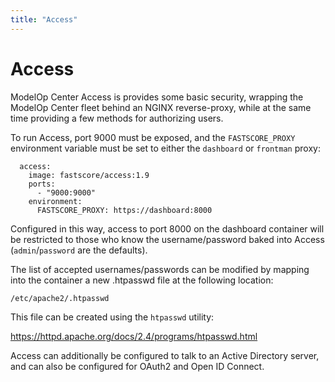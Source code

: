 ```yaml
---
title: "Access"
---
```

# Access

ModelOp Center Access is provides some basic security, wrapping the ModelOp Center fleet behind an NGINX reverse-proxy, while at the same time providing a few methods for authorizing users.

To run Access, port 9000 must be exposed, and the `FASTSCORE_PROXY` environment variable must be set to either the `dashboard` or `frontman` proxy:

```
  access:
    image: fastscore/access:1.9
    ports:
      - "9000:9000"
    environment:
      FASTSCORE_PROXY: https://dashboard:8000
```

Configured in this way, access to port 8000 on the dashboard container will be restricted to those who know the username/password baked into Access (`admin`/`password` are the defaults).

The list of accepted usernames/passwords can be modified by mapping into the container a new .htpasswd file at the following location:

`/etc/apache2/.htpasswd`

This file can be created using the `htpasswd` utility:

https://httpd.apache.org/docs/2.4/programs/htpasswd.html

Access can additionally be configured to talk to an Active Directory server, and can also be configured for OAuth2 and Open ID Connect.
